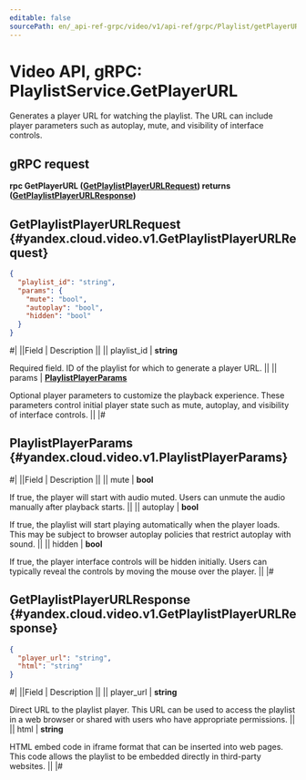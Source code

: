 ```yaml
---
editable: false
sourcePath: en/_api-ref-grpc/video/v1/api-ref/grpc/Playlist/getPlayerURL.md
---
```


# Video API, gRPC: PlaylistService.GetPlayerURL

Generates a player URL for watching the playlist.
The URL can include player parameters such as autoplay, mute, and visibility of interface controls.

## gRPC request

**rpc GetPlayerURL ([GetPlaylistPlayerURLRequest](#yandex.cloud.video.v1.GetPlaylistPlayerURLRequest)) returns ([GetPlaylistPlayerURLResponse](#yandex.cloud.video.v1.GetPlaylistPlayerURLResponse))**

## GetPlaylistPlayerURLRequest {#yandex.cloud.video.v1.GetPlaylistPlayerURLRequest}

```json
{
  "playlist_id": "string",
  "params": {
    "mute": "bool",
    "autoplay": "bool",
    "hidden": "bool"
  }
}
```

#|
||Field | Description ||
|| playlist_id | **string**

Required field. ID of the playlist for which to generate a player URL. ||
|| params | **[PlaylistPlayerParams](#yandex.cloud.video.v1.PlaylistPlayerParams)**

Optional player parameters to customize the playback experience.
These parameters control initial player state such as mute, autoplay, and visibility of interface controls. ||
|#

## PlaylistPlayerParams {#yandex.cloud.video.v1.PlaylistPlayerParams}

#|
||Field | Description ||
|| mute | **bool**

If true, the player will start with audio muted.
Users can unmute the audio manually after playback starts. ||
|| autoplay | **bool**

If true, the playlist will start playing automatically when the player loads.
This may be subject to browser autoplay policies that restrict autoplay with sound. ||
|| hidden | **bool**

If true, the player interface controls will be hidden initially.
Users can typically reveal the controls by moving the mouse over the player. ||
|#

## GetPlaylistPlayerURLResponse {#yandex.cloud.video.v1.GetPlaylistPlayerURLResponse}

```json
{
  "player_url": "string",
  "html": "string"
}
```

#|
||Field | Description ||
|| player_url | **string**

Direct URL to the playlist player.
This URL can be used to access the playlist in a web browser
or shared with users who have appropriate permissions. ||
|| html | **string**

HTML embed code in iframe format that can be inserted into web pages.
This code allows the playlist to be embedded directly in third-party websites. ||
|#